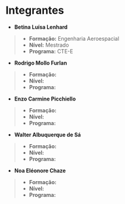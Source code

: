 # Integrantes

- **Betina Luísa Lenhard**
> - **Formação:** Engenharia Aeroespacial
> - **Nível:** Mestrado
> - **Programa:** CTE-E

- **Rodrigo Mollo Furlan**
> - **Formação:**
> - **Nível:** 
> - **Programa:** 

- **Enzo Carmine Picchiello**
> - **Formação:**
> - **Nível:** 
> - **Programa:** 

- **Walter Albuquerque de Sá**
> - **Formação:**
> - **Nível:** 
> - **Programa:** 

- **Noa Eléonore Chaze**
> - **Formação:**
> - **Nível:** 
> - **Programa:** 